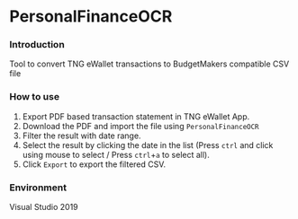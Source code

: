 # PersonalFinanceOCR

### Introduction
Tool to convert TNG eWallet transactions to BudgetMakers compatible CSV file

### How to use
1. Export PDF based transaction statement in TNG eWallet App.
2. Download the PDF and import the file using `PersonalFinanceOCR`
3. Filter the result with date range.
4. Select the result by clicking the date in the list (Press `ctrl` and click using mouse to select / Press `ctrl`+`a` to select all).
5. Click `Export` to export the filtered CSV.

### Environment
Visual Studio 2019
